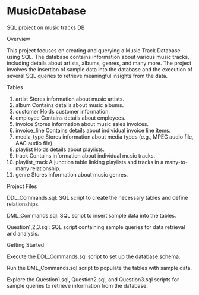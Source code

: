 # MusicDatabase
SQL project on music tracks DB

Overview

This project focuses on creating and querying a Music Track Database using SQL. The database contains information about various music tracks, including details about artists, albums, genres, and many more. The project involves the insertion of sample data into the database and the execution of several SQL queries to retrieve meaningful insights from the data.

Tables

1. artist
Stores information about music artists.
2. album
Contains details about music albums.
3. customer
Holds customer information.
4. employee
Contains details about employees.
5. invoice
Stores information about music sales invoices.
6. invoice_line
Contains details about individual invoice line items.
7. media_type
Stores information about media types (e.g., MPEG audio file, AAC audio file).
8. playlist
Holds details about playlists.
9. track
Contains information about individual music tracks.
10. playlist_track
A junction table linking playlists and tracks in a many-to-many relationship.
11. genre
Stores information about music genres.

Project Files

DDL_Commands.sql: SQL script to create the necessary tables and define relationships.

DML_Commands.sql: SQL script to insert sample data into the tables.

Question1,2,3.sql: SQL script containing sample queries for data retrieval and analysis.


Getting Started

Execute the DDL_Commands.sql script to set up the database schema.

Run the DML_Commands.sql script to populate the tables with sample data.

Explore the Question1.sql, Question2.sql, and Question3.sql scripts for sample queries to retrieve information from the database.


